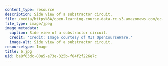 ```yaml
---
content_type: resource
description: Side view of a substractor circuit.
file: /media/https%3A/open-learning-course-data-rc.s3.amazonaws.com/ec-s06-practical-electronics-fall-2004/ba8f03dc80a5e73e325bf84f2f226e7c_6.jpg
file_type: image/jpeg
image_metadata:
  caption: Side view of a substractor circuit.
  credit: 'Credit: Image courtesy of MIT OpenCourseWare.'
  image-alt: Side view of a substractor circuit.
resourcetype: Image
title: 6.jpg
uid: ba8f03dc-80a5-e73e-325b-f84f2f226e7c
---
```

